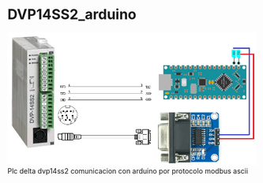 # DVP14SS2_arduino
 ![Controller](dvp14ss2.png)
Plc delta dvp14ss2 comunicacion con arduino  por protocolo modbus ascii
